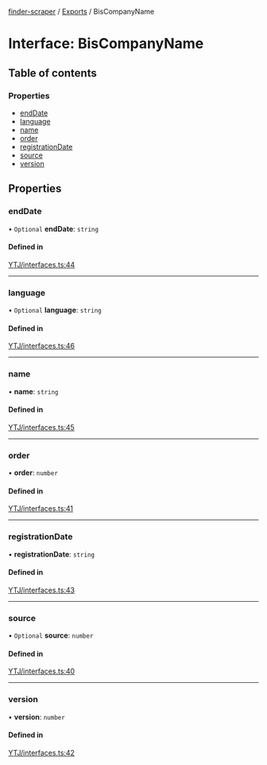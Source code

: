 [finder-scraper](../README.md) / [Exports](../modules.md) / BisCompanyName

# Interface: BisCompanyName

## Table of contents

### Properties

- [endDate](BisCompanyName.md#enddate)
- [language](BisCompanyName.md#language)
- [name](BisCompanyName.md#name)
- [order](BisCompanyName.md#order)
- [registrationDate](BisCompanyName.md#registrationdate)
- [source](BisCompanyName.md#source)
- [version](BisCompanyName.md#version)

## Properties

### endDate

• `Optional` **endDate**: `string`

#### Defined in

[YTJ/interfaces.ts:44](https://github.com/launde/finder-scraper/blob/a5244be/src/YTJ/interfaces.ts#L44)

___

### language

• `Optional` **language**: `string`

#### Defined in

[YTJ/interfaces.ts:46](https://github.com/launde/finder-scraper/blob/a5244be/src/YTJ/interfaces.ts#L46)

___

### name

• **name**: `string`

#### Defined in

[YTJ/interfaces.ts:45](https://github.com/launde/finder-scraper/blob/a5244be/src/YTJ/interfaces.ts#L45)

___

### order

• **order**: `number`

#### Defined in

[YTJ/interfaces.ts:41](https://github.com/launde/finder-scraper/blob/a5244be/src/YTJ/interfaces.ts#L41)

___

### registrationDate

• **registrationDate**: `string`

#### Defined in

[YTJ/interfaces.ts:43](https://github.com/launde/finder-scraper/blob/a5244be/src/YTJ/interfaces.ts#L43)

___

### source

• `Optional` **source**: `number`

#### Defined in

[YTJ/interfaces.ts:40](https://github.com/launde/finder-scraper/blob/a5244be/src/YTJ/interfaces.ts#L40)

___

### version

• **version**: `number`

#### Defined in

[YTJ/interfaces.ts:42](https://github.com/launde/finder-scraper/blob/a5244be/src/YTJ/interfaces.ts#L42)
